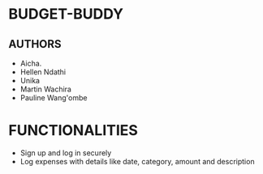 # BUDGET-BUDDY
## AUTHORS
- Aicha.
- Hellen Ndathi
- Unika
- Martin Wachira
- Pauline Wang'ombe

# FUNCTIONALITIES
 -  Sign up and log in securely
 -  Log expenses with details like date, category, amount and description